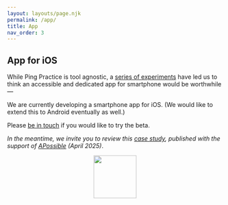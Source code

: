 ```yaml
---
layout: layouts/page.njk
permalink: /app/
title: App
nav_order: 3
---
```


<h2>App for iOS</h2>
          <p>
            While Ping Practice is tool agnostic, a
            <a href="https://ping-practice.gitbook.io/pings/experiments" target="_blank"
              >series of experiments</a
            >
            have led us to think an accessible and dedicated app for smartphone
            would be worthwhile —
          </p>
          <p>
            We are currently developing a smartphone app for iOS. (We would like to extend this to Android eventually as well.)
          </p>
          <p>
             Please <a href="https://forms.gle/aozYLH1Cxpt5YqLNA" target="_blank">be in touch</a> if you would like to try the beta. 
</p>
  <p><i>
In the meantime, we invite you to review this <a href="https://apossible.com/applied-experiments/ping-practice" target="_blank">case study</a>, published with the support of <a href="https://apossible.com/" target="_blank">APossible</a> (April 2025)</i>.
          </p>
          </p>
          <figure style="text-align: center">
            <img src="/assets/images/ping-practice-app-icon.png" width="100" />
          </figure>
        

